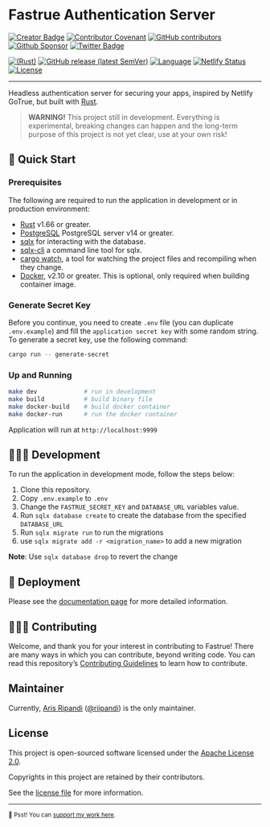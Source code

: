 # Fastrue Authentication Server

[![Creator Badge](https://badgen.net/badge/icon/Made%20by%20Aris%20Ripandi?icon=bitcoin-lightning&label&color=blue&labelColor=black&style=flat-square)](https://ripandis.com)
[![Contributor Covenant](https://img.shields.io/badge/Contributor%20Covenant-2.1-4baaaa.svg)](./CODE_OF_CONDUCT.md)
[![GitHub contributors](https://img.shields.io/github/contributors/riipandi/fastrue?style=flat-square)](https://github.com/riipandi/fastrue/graphs/contributors)
[![Github Sponsor](https://badgen.net/badge/icon/sponsors?icon=github&label&color=green&labelColor=black&style=flat-square)](https://github.com/sponsors/riipandi)
[![Twitter Badge](https://badgen.net/badge/icon/Follow%20Twitter?icon=twitter&label&color=blue&labelColor=black&style=flat-square)](https://twitter.com/riipandi)

[![(Rust)](https://img.shields.io/badge/rust-v1.66-orange.svg?style=flat-square&logo=rust)](https://www.rust-lang.org/)
[![GitHub release (latest SemVer)](https://img.shields.io/github/v/release/riipandi/fastrue?logo=rust&style=flat-square)](https://github.com/riipandi/fastrue)
[![Language](https://img.shields.io/github/languages/top/riipandi/fastrue?style=flat-square)](https://github.com/riipandi/fastrue)
[![Netlify Status](https://api.netlify.com/api/v1/badges/a8f331bd-3c3a-4080-84a3-70cebb40480c/deploy-status)](https://app.netlify.com/sites/fastrue/deploys)
[![License](https://img.shields.io/github/license/riipandi/fastrue?style=flat-square)][choosealicense]

<hr/>

Headless authentication server for securing your apps, inspired by Netlify GoTrue, but built with [Rust](https://www.rust-lang.org/).

> **WARNING!** This project still in development.
> Everything is experimental, breaking changes can happen and the long-term purpose of this project is not yet clear, use at your own risk!

## 🏁 Quick Start

### Prerequisites

The following are required to run the application in development or in production environment:

- [Rust](https://www.rust-lang.org/tools/install) v1.66 or greater.
- [PostgreSQL](https://www.postgresql.org/download/) PostgreSQL server v14 or greater.
- [sqlx](https://crates.io/crates/sqlx) for interacting with the database.
- [sqlx-cli](https://crates.io/crates/sqlx-cli) a command line tool for sqlx.
- [cargo watch](https://crates.io/crates/cargo-watch), a tool for watching the project files and recompiling when they change.
- [Docker](https://docs.docker.com/engine/install), v2.10 or greater. This is optional, only required when building container image.

### Generate Secret Key

Before you continue, you need to create `.env` file (you can duplicate `.env.example`) and
fill the `application secret key` with some random string. To generate a secret key, use
the following command:

```sh
cargo run -- generate-secret
```

### Up and Running

```sh
make dev             # run in development
make build           # build binary file
make docker-build    # build docker container
make docker-run      # run the docker container
```

Application will run at `http://localhost:9999`

## 🧑🏻‍💻 Development

To run the application in development mode, follow the steps below:

1. Clone this repository.
2. Copy `.env.example` to `.env`
3. Change the `FASTRUE_SECRET_KEY` and `DATABASE_URL` variables value.
4. Run `sqlx database create` to create the database from the specified `DATABASE_URL`
5. Run `sqlx migrate run` to run the migrations
6. use `sqlx migrate add -r <migration_name>` to add a new migration

**Note**: Use `sqlx database drop` to revert the change

## 🚀 Deployment

Please see the [documentation page](https://fastrue.netlify.app/docs/getting-started/introduction/) for more detailed information.

## 🧑🏻‍💻 Contributing

Welcome, and thank you for your interest in contributing to Fastrue! There are many ways in which you can contribute,
beyond writing code. You can read this repository’s [Contributing Guidelines](./CONTRIBUTING.md) to learn how to contribute.

## Maintainer

Currently, [Aris Ripandi](htps://ripandis.com) ([@riipandi](https://twitter.com/riipandi)) is the only maintainer.

## License

This project is open-sourced software licensed under the [Apache License 2.0][choosealicense].

Copyrights in this project are retained by their contributors.

See the [license file](./LICENSE) for more information.

[choosealicense]: https://choosealicense.com/licenses/apache-2.0/

---

<sub>🤫 Psst! You can [support my work here](https://github.com/sponsors/riipandi).</sub>
